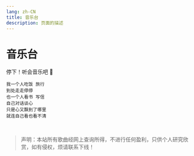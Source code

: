 ```yaml
---
lang: zh-CN  
title: 音乐台  
description: 页面的描述
---
```


# 音乐台

停下！听会音乐吧 🤔️

```text
我一个人吃饭 旅行  
到处走走停停  
也一个人看书 写信  
自己对话谈心  
只是心又飘到了哪里  
就连自己看也看不清
```

<br>

> 声明：本站所有歌曲经网上查询所得，不进行任何盈利，只供个人研究欣赏，如有侵权，烦请联系下线！


[comment]: <> (<img src="https://oss-xuxin.oss-cn-beijing.aliyuncs.com/blog/img/IMG_1500.JPG" alt="none" style="width: 50%;height: 50%;border-radius: 10px;">)

<br>

<AdsbyGoogle slot="7889564278" layout="in-article"/>

<Comment></Comment>

